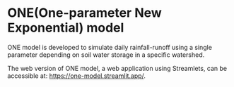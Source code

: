 # ONE(One-parameter New Exponential) model
ONE model is developed to simulate daily rainfall-runoff using a single parameter depending on soil water storage in a specific watershed.

The web version of ONE model, a web application using Streamlets, can be accessible at: https://one-model.streamlit.app/.
